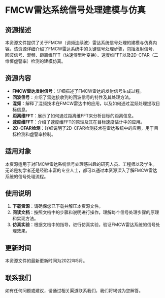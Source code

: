 # FMCW雷达系统信号处理建模与仿真

## 资源描述

本资源文件提供了关于FMCW（调频连续波）雷达系统信号处理的建模与仿真内容。该资源详细介绍了FMCW雷达系统中的关键信号处理步骤，包括发射信号、回波信号、混频、距离维FFT（快速傅里叶变换）、速度维FFT以及2D-CFAR（二维恒虚警率）检测的建模仿真。

## 资源内容

- **FMCW雷达发射信号**：详细描述了FMCW雷达的发射信号生成过程。
- **回波信号**：介绍了雷达接收到的回波信号的特性及其处理方法。
- **混频**：解释了混频技术在FMCW雷达中的应用，以及如何通过混频处理提取目标信息。
- **距离维FFT**：展示了如何通过距离维FFT来分析目标的距离信息。
- **速度维FFT**：介绍了速度维FFT的原理及其在目标速度估计中的应用。
- **2D-CFAR检测**：详细说明了2D-CFAR检测技术在雷达系统中的应用，用于目标检测和虚警率控制。

## 适用对象

本资源适用于对FMCW雷达系统信号处理感兴趣的研究人员、工程师以及学生。无论是初学者还是经验丰富的专业人士，都可以通过本资源深入了解FMCW雷达系统的信号处理流程。

## 使用说明

1. **下载资源**：请确保您已下载并解压本资源文件。
2. **阅读文档**：按照文档中的步骤和说明进行操作，理解每个信号处理步骤的原理和实现方法。
3. **仿真实验**：根据文档中的指导，进行仿真实验，验证FMCW雷达系统的信号处理效果。

## 更新时间

本资源文件的最新更新时间为2022年5月。

## 联系我们

如有任何问题或建议，请通过相关渠道联系我们，我们将竭诚为您解答。